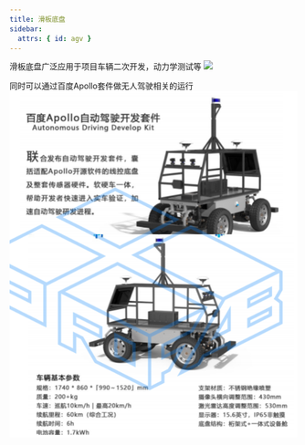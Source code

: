 ```yaml
---
title: 滑板底盘
sidebar:
  attrs: { id: agv }
---
```

 
 滑板底盘广泛应用于项目车辆二次开发，动力学测试等
![](https://nexmaker-profabx.oss-cn-hangzhou.aliyuncs.com/img/166fa04d-180f-4b8c-8048-6f4dd90a7d44.webp)


同时可以通过百度Apollo套件做无人驾驶相关的运行
![](https://raw.githubusercontent.com/bobwu0214/imageuploadservice/main/img/202210112001594.png)